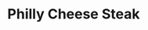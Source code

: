 ---
pid: CH698
title: Philly Cheese Steak
location_transcription: Everywhere
zipcode: '28422'
outside_phl: 'Bolivia NC '
neighborhood: 
age: '65'
age_range: 60-69
instagram: 
image_file_name: CH_698.jpg
proposal_transcription: 
topic: Food,Philadelphia
topic_summary: 0, 0
type: Other No Form
keywords_other: cheese steak
credit: Nancy Fallen
image_labels: 
twitter: 
facebook: 
permalink: "/monuments/ch698/"
layout: item-page
---